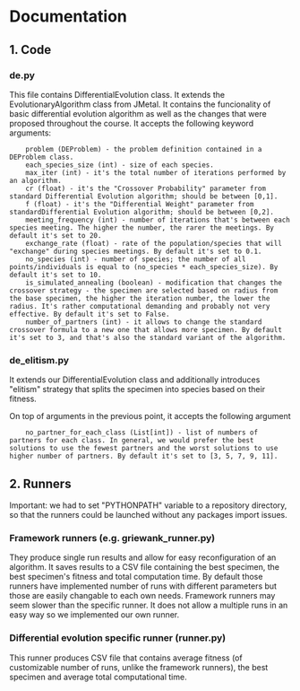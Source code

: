 # Documentation

## 1. Code

### de.py

This file contains DifferentialEvolution class. It extends the EvolutionaryAlgorithm class from JMetal. It contains the funcionality of basic differential evolution algorithm as well as the changes that were proposed throughout the course.
It accepts the following keyword arguments:
```
	problem (DEProblem) - the problem definition contained in a DEProblem class.
	each_species_size (int) - size of each species.
	max_iter (int) - it's the total number of iterations performed by an algorithm.
	cr (float) - it's the "Crossover Probability" parameter from standard Differential Evolution algorithm; should be between [0,1].
	f (float) - it's the "Differential Weight" parameter from standardDifferential Evolution algorithm; should be between [0,2].
	meeting_frequency (int) - number of iterations that's between each species meeting. The higher the number, the rarer the meetings. By default it's set to 20.
	exchange_rate (float) - rate of the population/species that will "exchange" during species meetings. By default it's set to 0.1.
	no_species (int) - number of species; the number of all points/individuals is equal to (no_species * each_species_size). By default it's set to 10.
	is_simulated_annealing (boolean) - modification that changes the crossover strategy - the specimen are selected based on radius from the base specimen, the higher the iteration number, the lower the radius. It's rather computational demanding and probably not very effective. By default it's set to False.
	number_of_partners (int) - it allows to change the standard crossover formula to a new one that allows more specimen. By default it's set to 3, and that's also the standard variant of the algorithm.
```

### de_elitism.py

It extends our DifferentialEvolution class and additionally introduces "elitism" strategy that splits the specimen into species based on their fitness.

On top of arguments in the previous point, it accepts the following argument
```
	no_partner_for_each_class (List[int]) - list of numbers of partners for each class. In general, we would prefer the best solutions to use the fewest partners and the worst solutions to use higher number of partners. By default it's set to [3, 5, 7, 9, 11].
```

## 2. Runners

Important: we had to set "PYTHONPATH" variable to a repository directory, so that the runners could be launched without any packages import issues.

### Framework runners (e.g. griewank_runner.py)

They produce single run results and allow for easy reconfiguration of an algorithm. It saves results to a CSV file containing the best specimen, the best specimen's fitness and total computation time. By default those runners have implemented number of runs with different parameters but those are easily changable to each own needs. Framework runners may seem slower than the specific runner. It does not allow a multiple runs in an easy way so we implemented our own runner.

### Differential evolution specific runner (runner.py)

This runner produces CSV file that contains average fitness (of customizable number of runs, unlike the framework runners), the best specimen and average total computational time.